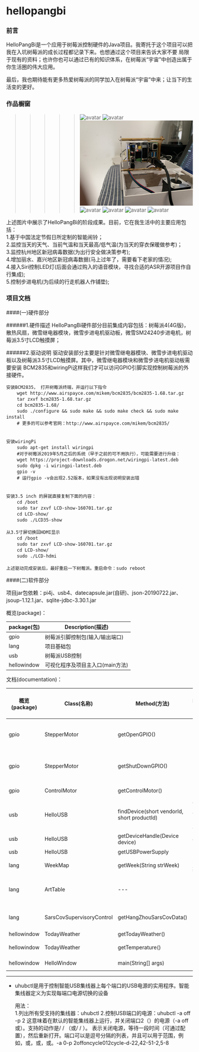 # hellopangbi

### 前言

HelloPangBi是一个应用于树莓派控制硬件的Java项目。我寄托于这个项目可以把我在入坑树莓派的成长过程都记录下来。也想通过这个项目来告诉大家不要
局限于现有的资料；也许你也可以通过已有的知识体系，在树莓派“宇宙”中创造出属于你生活圈的伟大应用。<br>

最后，我也期待能有更多热爱树莓派的同学加入在树莓派“宇宙”中来；让当下的生活变的更好。<br>


### 作品橱窗
>>>>>![avatar](./makerimage/20201227成品.jpg)
>>>>>![avatar](./makerimage/20201220成品.jpg)
>>>>>![avatar](./makerimage/20201220作品图1.jpg)
>>>>>![avatar](./makerimage/20201220作品图2.jpg)
>>>>>![avatar](./makerimage/20201220作品图3.jpg)
>>>>>![avatar](./makerimage/20201220作品图4.jpg)
>>>>>![avatar](./makerimage/20201220材料图1.jpg)

上述图片中展示了HelloPangBi的阶段成果。目前，它在我生活中的主要应用包括：<br>
1.基于中国法定节假日所定制的智能闹铃；<br>
2.监控当天的天气、当前气温和当天最高/低气温(为当天的穿衣保暖做参考)；<br>
3.监控杭州地区新冠病毒数据(为出行安全做决策参考);<br>
4.增加丽水、嘉兴地区新冠病毒数据(马上过年了，需要看下老家的情况);<br>
4.接入Siri控制LED灯(后面会通过购入的语音模块，寻找合适的ASR开源项目作自行集成);<br>
5.控制步进电机(为后续的行走机器人作铺垫);<br>

### 项目文档

####(一)硬件部分 

######1.硬件描述
HelloPangBi硬件部分目前集成内容包括：树莓派4(4G版)，散热风扇，微雪继电器模块，微雪步进电机驱动板，微雪SM24240步进电机，树莓派3.5寸LCD触摸屏；

######2.驱动说明
驱动安装部分主要是针对微雪继电器模块、微雪步进电机驱动板以及树莓派3.5寸LCD触摸屏。其中，微雪继电器模块和微雪步进电机驱动板需要安装
BCM2835和wiringPi这样我们才可以访问GPIO引脚实现控制树莓派的外接硬件。

    安装BCM2835， 打开树莓派终端，并运行以下指令
        wget http://www.airspayce.com/mikem/bcm2835/bcm2835-1.68.tar.gz
        tar zxvf bcm2835-1.68.tar.gz 
        cd bcm2835-1.68/
        sudo ./configure && sudo make && sudo make check && sudo make install
        # 更多的可以参考官网：http://www.airspayce.com/mikem/bcm2835/
        
        
    安装wiringPi
        sudo apt-get install wiringpi
        #对于树莓派2019年5月之后的系统（早于之前的可不用执行），可能需要进行升级：
        wget https://project-downloads.drogon.net/wiringpi-latest.deb
        sudo dpkg -i wiringpi-latest.deb
        gpio -v
        # 运行gpio -v会出现2.52版本，如果没有出现说明安装出错


    安装3.5 inch 的屏就直接复制下面的内容：
        cd /boot
        sudo tar zxvf LCD-show-160701.tar.gz
        cd LCD-show/
        sudo ./LCD35-show

    从3.5寸屏切换回HDMI显示
        cd /boot
        sudo tar zxvf LCD-show-160701.tar.gz
        cd LCD-show/
        sudo ./LCD-hdmi
    
    上述驱动完成安装后，最好重启一下树莓派。重启命令：sudo reboot


####(二)软件部分 

项目jar包依赖：pi4j、usb4、datecapsule.jar(自研)、json-20190722.jar、jsoup-1.12.1.jar、sqlite-jdbc-3.30.1.jar


概览(package)：

|package(包)|Description(描述)|
|---|---|
|gpio|树莓派引脚控制包(输入/输出端口)|
|lang|项目基础包|
|usb|树莓派USB控制|
|hellowindow|可视化程序及项目主入口(main方法)|


文档(documentation)：

|概览(package)|Class(名称)|Method(方法)|parameter(参数)|Modifier and Type(返回类型)|Description(描述)|
|---|---|---|---|---|---|
|gpio|StepperMotor|getOpenGPIO() |---|void|硬件接入步进电机A3A4B3B4端口，实现控制电机启动|
|gpio|StepperMotor|getShutDownGPIO() |---|void|硬件接入步进电机A3A4B3B4端口，实现控制电机关闭|
|gpio|ControlMotor|getControlMotor()|---|static void|控制步进电机的运行圈数|
|usb|HelloUSB|findDevice(short vendorId, short productId)|vendorId：供应商ID；productId：产品编号|Device|查找 USB 设备|
|usb|HelloUSB|getDeviceHandle(Device device)|device：设备|void|与具体的USB端口实现通信|
|usb|HelloUSB|getUSBPowerSupply|---|void|控制USB电源|
|lang|WeekMap|getWeek(String strWeek)|strWeek：星期一~星期天|String|返回星期一~星期天的英文翻译|
|lang|ArtTable|---|---|void|此类用于画作晴、云、多云、雨、阵雨、雪等天气图形|
|lang|SarsCovSupervisoryControl|getHangZhouSarsCovData()|---|String|(监控)返回当前杭州新冠病毒当前确认数据|
|hellowindow|TodayWeather|getTodayWeather()|---|void|展示天气图形化|
|hellowindow|TodayWeather|getTemperature()|---|String|返回当天气温数据|
|hellowindow|HelloWindow|main(String[] args)|String[] args|static void|程序运行主入口|

----
* uhubctl是用于控制智能USB集线器上每个端口的USB电源的实用程序。智能集线器定义为实现每端口电源切换的设备

    用法：<br>
    1.列出所有受支持的集线器：uhubctl
    2.控制USB端口的电源：uhubctl -a off -p 2
    这意味着在默认的智能集线器上运行，并关闭端口2（）的电源（-a off或）。支持的动作是/ / （或/ / ）。 表示关闭电源，等待一段时间（可通过配置），然后重新打开。端口可以​​是逗号分隔的列表，并且可以用于范围，例如，或，或，或。-a 0-p 2offoncycle012cycle-d-22,42-51-2,5-8

